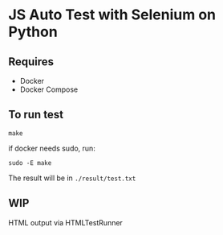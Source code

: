 # JS Auto Test with Selenium on Python

## Requires

- Docker
- Docker Compose

## To run test

`make`

if docker needs sudo, run:

`sudo -E make`

The result will be in `./result/test.txt`

## WIP

HTML output via HTMLTestRunner
